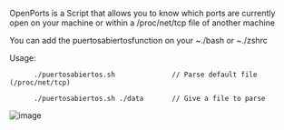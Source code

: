 OpenPorts is a Script that allows you to know which ports are currently open on your machine or within a /proc/net/tcp file of another machine

You can add the puertosabiertosfunction on your ~./bash or ~./zshrc 


Usage:

```shell
      ./puertosabiertos.sh              // Parse default file (/proc/net/tcp)
      
      ./puertosabiertos.sh ./data       // Give a file to parse
```

![image](https://user-images.githubusercontent.com/103772333/203122355-77428112-407d-4004-af20-3a0a5c3c4408.png)
